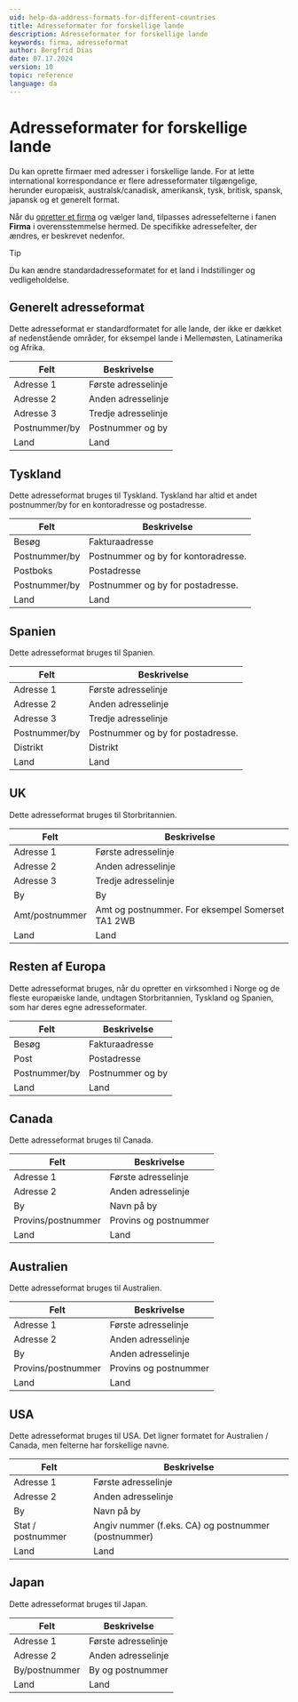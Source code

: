 ```yaml
---
uid: help-da-address-formats-for-different-countries
title: Adresseformater for forskellige lande
description: Adresseformater for forskellige lande
keywords: firma, adresseformat
author: Bergfrid Dias
date: 07.17.2024
version: 10
topic: reference
language: da
---
```


# Adresseformater for forskellige lande

Du kan oprette firmaer med adresser i forskellige lande. For at lette international korrespondance er flere adresseformater tilgængelige, herunder europæisk, australsk/canadisk, amerikansk, tysk, britisk, spansk, japansk og et generelt format.

Når du [opretter et firma][1] og vælger land, tilpasses adressefelterne i fanen **Firma** i overensstemmelse hermed. De specifikke adressefelter, der ændres, er beskrevet nedenfor.

> [!TIP]
> Du kan ændre standardadresseformatet for et land i Indstillinger og vedligeholdelse.

## Generelt adresseformat

Dette adresseformat er standardformatet for alle lande, der ikke er dækket af nedenstående områder, for eksempel lande i Mellemøsten, Latinamerika og Afrika.

| Felt | Beskrivelse |
|---|---|
| Adresse 1 | Første adresselinje |
| Adresse 2 | Anden adresselinje |
| Adresse 3 | Tredje adresselinje |
| Postnummer/by | Postnummer og by |
| Land | Land |

## Tyskland

Dette adresseformat bruges til Tyskland. Tyskland har altid et andet postnummer/by for en kontoradresse og postadresse.

| Felt | Beskrivelse |
|---|---|
| Besøg | Fakturaadresse |
| Postnummer/by | Postnummer og by for kontoradresse. |
| Postboks | Postadresse |
| Postnummer/by | Postnummer og by for postadresse. |
| Land | Land |

## Spanien

Dette adresseformat bruges til Spanien.

| Felt | Beskrivelse |
|---|---|
| Adresse 1 | Første adresselinje |
| Adresse 2 | Anden adresselinje |
| Adresse 3 | Tredje adresselinje |
| Postnummer/by | Postnummer og by for postadresse. |
| Distrikt | Distrikt |
| Land | Land |

## UK

Dette adresseformat bruges til Storbritannien.

| Felt | Beskrivelse |
|---|---|
| Adresse 1 | Første adresselinje |
| Adresse 2 | Anden adresselinje |
| Adresse 3 | Tredje adresselinje |
| By | By |
| Amt/postnummer | Amt og postnummer. For eksempel Somerset TA1 2WB |
| Land | Land |

## Resten af Europa

Dette adresseformat bruges, når du opretter en virksomhed i Norge og de fleste europæiske lande, undtagen Storbritannien, Tyskland og Spanien, som har deres egne adresseformater.

| Felt | Beskrivelse |
|---|---|
| Besøg | Fakturaadresse |
| Post | Postadresse |
| Postnummer/by | Postnummer og by |
| Land | Land |

## Canada

Dette adresseformat bruges til Canada.

| Felt | Beskrivelse |
|---|---|
| Adresse 1 | Første adresselinje |
| Adresse 2 | Anden adresselinje |
| By | Navn på by |
| Provins/postnummer | Provins og postnummer |
| Land | Land |

## Australien

Dette adresseformat bruges til Australien.

| Felt | Beskrivelse |
|---|---|
| Adresse 1 | Første adresselinje |
| Adresse 2 | Anden adresselinje |
| By | Anden adresselinje |
| Provins/postnummer | Provins og postnummer |
| Land | Land |

## USA

Dette adresseformat bruges til USA. Det ligner formatet for Australien / Canada, men felterne har forskellige navne.

| Felt | Beskrivelse |
|---|---|
| Adresse 1 | Første adresselinje |
| Adresse 2 | Anden adresselinje |
| By | Navn på by |
| Stat / postnummer | Angiv nummer (f.eks. CA) og postnummer (postnummer) |
| Land | Land |

## Japan

Dette adresseformat bruges til Japan.

| Felt | Beskrivelse |
|---|---|
| Adresse 1 | Første adresselinje |
| Adresse 2 | Anden adresselinje |
| By/postnummer | By og postnummer |
| Land | Land |

<!-- Referenced links -->
[1]: create.md

<!-- Referenced images -->
